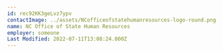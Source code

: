 ```yaml
---
id: rec92KK3geLvz7ypv
contactImage: ../assets/NCofficeofstatehumanresources-logo-round.png
name: NC Office of State Human Resources
employer: someone
Last Modified: 2022-07-11T13:08:24.000Z
---
```

